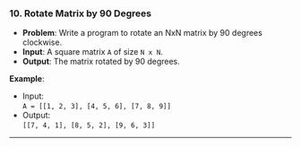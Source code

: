 

### 10. **Rotate Matrix by 90 Degrees**
- **Problem**: Write a program to rotate an NxN matrix by 90 degrees clockwise.
- **Input**: A square matrix `A` of size `N x N`.
- **Output**: The matrix rotated by 90 degrees.

**Example**:
- Input:  
  `A = [[1, 2, 3], [4, 5, 6], [7, 8, 9]]`
- Output:  
  `[[7, 4, 1], [8, 5, 2], [9, 6, 3]]`

---